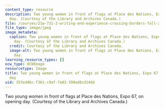 ```yaml
---
content_type: resource
description: Two young women in front of flags at Place des Nations, Expo 67, on opening
  day. (Courtesy of the Library and Archives Canada.)
file: /courses/21w-731-2-writing-and-experience-crossing-borders-fall-2010/35fed46cf361c9af7a83399ad8cd146d_21w-731-2f10-th.jpg
file_type: image/jpeg
image_metadata:
  caption: Two young women in front of flags at Place des Nations, Expo 67, on opening
    day. (Courtesy of the Library and Archives Canada.)
  credit: Courtesy of the Library and Archives Canada.
  image-alt: Two young women in front of flags at Place des Nations, Expo 67, on opening
    day.
learning_resource_types: []
ocw_type: OCWImage
resourcetype: Image
title: Two young women in front of flags at Place des Nations, Expo 67, on opening
  day
uid: 35fed46c-f361-c9af-7a83-399ad8cd146d
---
```

Two young women in front of flags at Place des Nations, Expo 67, on opening day. (Courtesy of the Library and Archives Canada.)

